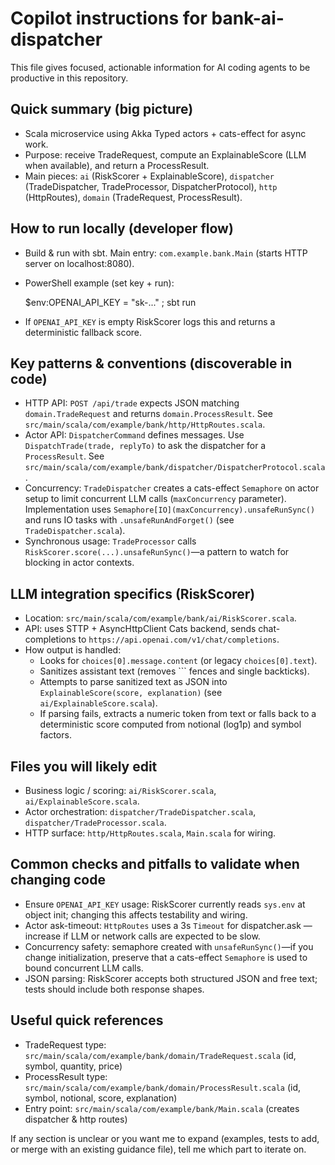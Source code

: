 # Copilot instructions for bank-ai-dispatcher

This file gives focused, actionable information for AI coding agents to be productive in this repository.

## Quick summary (big picture)
- Scala microservice using Akka Typed actors + cats-effect for async work.
- Purpose: receive TradeRequest, compute an ExplainableScore (LLM when available), and return a ProcessResult.
- Main pieces: `ai` (RiskScorer + ExplainableScore), `dispatcher` (TradeDispatcher, TradeProcessor, DispatcherProtocol), `http` (HttpRoutes), `domain` (TradeRequest, ProcessResult).

## How to run locally (developer flow)
- Build & run with sbt. Main entry: `com.example.bank.Main` (starts HTTP server on localhost:8080).
- PowerShell example (set key + run):

  $env:OPENAI_API_KEY = "sk-..." ; sbt run

- If `OPENAI_API_KEY` is empty RiskScorer logs this and returns a deterministic fallback score.

## Key patterns & conventions (discoverable in code)
- HTTP API: `POST /api/trade` expects JSON matching `domain.TradeRequest` and returns `domain.ProcessResult`.
  See `src/main/scala/com/example/bank/http/HttpRoutes.scala`.
- Actor API: `DispatcherCommand` defines messages. Use `DispatchTrade(trade, replyTo)` to ask the dispatcher for a `ProcessResult`.
  See `src/main/scala/com/example/bank/dispatcher/DispatcherProtocol.scala`.
- Concurrency: `TradeDispatcher` creates a cats-effect `Semaphore` on actor setup to limit concurrent LLM calls (`maxConcurrency` parameter).
  Implementation uses `Semaphore[IO](maxConcurrency).unsafeRunSync()` and runs IO tasks with `.unsafeRunAndForget()` (see `TradeDispatcher.scala`).
- Synchronous usage: `TradeProcessor` calls `RiskScorer.score(...).unsafeRunSync()`—a pattern to watch for blocking in actor contexts.

## LLM integration specifics (RiskScorer)
- Location: `src/main/scala/com/example/bank/ai/RiskScorer.scala`.
- API: uses STTP + AsyncHttpClient Cats backend, sends chat-completions to `https://api.openai.com/v1/chat/completions`.
- How output is handled:
  - Looks for `choices[0].message.content` (or legacy `choices[0].text`).
  - Sanitizes assistant text (removes ``` fences and single backticks).
  - Attempts to parse sanitized text as JSON into `ExplainableScore(score, explanation)` (see `ai/ExplainableScore.scala`).
  - If parsing fails, extracts a numeric token from text or falls back to a deterministic score computed from notional (log1p) and symbol factors.

## Files you will likely edit
- Business logic / scoring: `ai/RiskScorer.scala`, `ai/ExplainableScore.scala`.
- Actor orchestration: `dispatcher/TradeDispatcher.scala`, `dispatcher/TradeProcessor.scala`.
- HTTP surface: `http/HttpRoutes.scala`, `Main.scala` for wiring.

## Common checks and pitfalls to validate when changing code
- Ensure `OPENAI_API_KEY` usage: RiskScorer currently reads `sys.env` at object init; changing this affects testability and wiring.
- Actor ask-timeout: `HttpRoutes` uses a 3s `Timeout` for dispatcher.ask — increase if LLM or network calls are expected to be slow.
- Concurrency safety: semaphore created with `unsafeRunSync()`—if you change initialization, preserve that a cats-effect `Semaphore` is used to bound concurrent LLM calls.
- JSON parsing: RiskScorer accepts both structured JSON and free text; tests should include both response shapes.

## Useful quick references
- TradeRequest type: `src/main/scala/com/example/bank/domain/TradeRequest.scala` (id, symbol, quantity, price)
- ProcessResult type: `src/main/scala/com/example/bank/domain/ProcessResult.scala` (id, symbol, notional, score, explanation)
- Entry point: `src/main/scala/com/example/bank/Main.scala` (creates dispatcher & http routes)

If any section is unclear or you want me to expand (examples, tests to add, or merge with an existing guidance file), tell me which part to iterate on.
